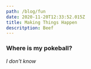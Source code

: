 ```yaml
---
path: /blog/fun
date: 2020-11-20T12:33:52.015Z
title: Making Things Happen
descritption: Beef
---
```

### Where is my pokeball?

_I don't know_